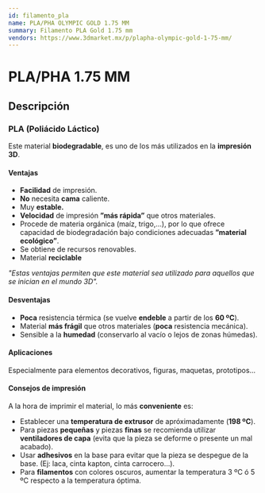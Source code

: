 ```yaml
---
id: filamento_pla
name: PLA/PHA OLYMPIC GOLD 1.75 MM
summary: Filamento PLA Gold 1.75 mm
vendors: https://www.3dmarket.mx/p/plapha-olympic-gold-1-75-mm/
---
```


# PLA/PHA 1.75 MM

## Descripción
### PLA (Poliácido Láctico)
Este material <b>biodegradable</b>, es uno de los más utilizados en la <b>impresión 3D</b>.

####  Ventajas
- <b>Facilidad</b> de impresión.
- <b>No</b> necesita <b>cama</b> caliente.
- Muy <b>estable.</b>
- <b>Velocidad</b> de impresión <b>”más rápida”</b> que otros materiales.
- Procede de materia orgánica (maíz, trigo,…), por lo que ofrece capacidad de biodegradación bajo condiciones adecuadas <b>”material ecológico”</b>.
- Se obtiene de recursos renovables.
- Material <b>reciclable</b>

<i>"Estas ventajas permiten que este material sea utilizado para aquellos que se inician en el mundo 3D".</i>

####  Desventajas
- <b>Poca</b> resistencia térmica (se vuelve <b>endeble</b> a partir de los <b>60 ºC</b>).
- Material <b>más frágil</b> que otros materiales (<b>poca</b> resistencia mecánica).
- Sensible a la <b>humedad</b> (conservarlo al vacío o lejos de zonas húmedas).

#### Aplicaciones
Especialmente para elementos decorativos, figuras, maquetas, prototipos…

#### Consejos de impresión 
A la hora de imprimir el material, lo más <b>conveniente</b> es:
- Establecer una <b>temperatura de extrusor</b> de apróximadamente (<b>198 ºC</b>).
- Para piezas <b>pequeñas</b> y piezas <b>finas</b> se recomienda utilizar <b>ventiladores de capa</b> (evita que la pieza se deforme o presente un mal acabado).
- Usar <b>adhesivos</b> en la base para evitar que la pieza se despegue de la base. (Ej: laca, cinta kapton, cinta carrocero…).
- Para <b>filamentos</b> con colores oscuros, aumentar la temperatura 3 ºC ó 5 ºC respecto a la temperatura óptima.
